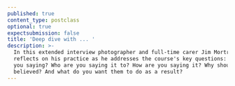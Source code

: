 ```yaml
---
published: true
content_type: postclass
optional: true
expectsubmission: false
title: 'Deep dive with ... '
description: >-
  In this extended interview photographer and full-time carer Jim Mortram
  reflects on his practice as he addresses the course's key questions: what are
  you saying? Who are you saying it to? How are you saying it? Why should you be
  believed? And what do you want them to do as a result?
---
```

